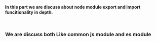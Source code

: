 **In this part we are discuss about node module export and import funcitionality in depth.**

<br>

<h3>We are discuss both Like common js module and es module</h3>
